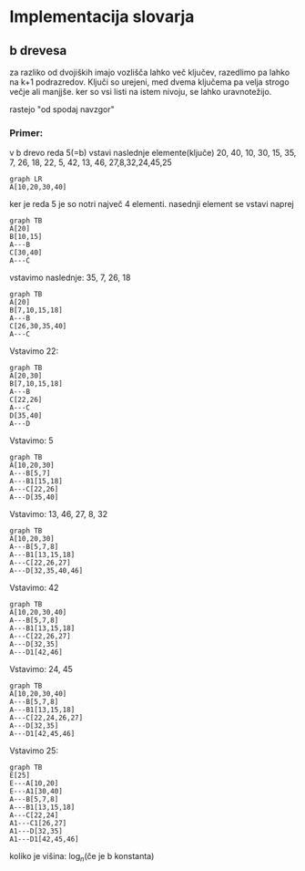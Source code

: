 # Implementacija slovarja
## b drevesa
za razliko od dvojiških imajo vozlišča lahko več ključev, razedlimo pa lahko na k+1 podrazredov. Ključi so urejeni, med dvema ključema pa velja strogo večje ali manjjše. ker so vsi listi na istem nivoju, se lahko uravnotežijo.

rastejo "od spodaj navzgor"

### Primer:
v b drevo reda 5(=b) vstavi naslednje elemente(ključe)
20, 40, 10, 30, 15, 35, 7, 26, 18, 22, 5, 42, 13, 46, 27,8,32,24,45,25
```mermaid
graph LR
A[10,20,30,40]
```
ker je reda 5 je so notri največ 4 elementi. nasednji element se vstavi naprej
```mermaid
graph TB
A[20]
B[10,15]
A---B
C[30,40]
A---C
```
vstavimo naslednje: 35, 7, 26, 18
```mermaid
graph TB
A[20]
B[7,10,15,18]
A---B
C[26,30,35,40]
A---C
```
Vstavimo 22:
```mermaid
graph TB
A[20,30]
B[7,10,15,18]
A---B
C[22,26]
A---C
D[35,40]
A---D
```
Vstavimo: 5
```mermaid
graph TB
A[10,20,30]
A---B[5,7]
A---B1[15,18]
A---C[22,26]
A---D[35,40]
```
Vstavimo: 13, 46, 27, 8, 32
```mermaid
graph TB
A[10,20,30]
A---B[5,7,8]
A---B1[13,15,18]
A---C[22,26,27]
A---D[32,35,40,46]
```
Vstavimo: 42
```mermaid
graph TB
A[10,20,30,40]
A---B[5,7,8]
A---B1[13,15,18]
A---C[22,26,27]
A---D[32,35]
A---D1[42,46]
```
Vstavimo: 24, 45
```mermaid
graph TB
A[10,20,30,40]
A---B[5,7,8]
A---B1[13,15,18]
A---C[22,24,26,27]
A---D[32,35]
A---D1[42,45,46]
```
Vstavimo 25:
```mermaid
graph TB
E[25]
E---A[10,20]
E---A1[30,40]
A---B[5,7,8]
A---B1[13,15,18]
A---C[22,24]
A1---C1[26,27]
A1---D[32,35]
A1---D1[42,45,46]
```
koliko je višina: $\log_n$(če je b konstanta)
